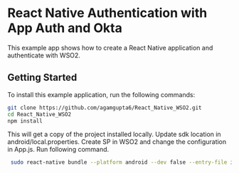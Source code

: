 # React Native Authentication with App Auth and Okta
 
This example app shows how to create a React Native application and authenticate with WSO2.


## Getting Started

To install this example application, run the following commands:

```bash
git clone https://github.com/agamgupta6/React_Native_WSO2.git
cd React_Native_WSO2
npm install

```
This will get a copy of the project installed locally.
Update sdk location in android/local.properties. 
Create SP in WSO2 and change the configuration in App.js. Run following command.

```bash
 sudo react-native bundle --platform android --dev false --entry-file index.js --bundle-output android/app/src/main/assets/index.android.bundle --assets-dest android/app/src/main/res
```

